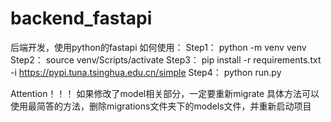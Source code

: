 # backend_fastapi
后端开发，使用python的fastapi
如何使用：
Step1：
python -m venv venv
Step2：
source venv/Scripts/activate
Step3：
pip install -r requirements.txt -i https://pypi.tuna.tsinghua.edu.cn/simple
Step4：
python run.py

Attention！！！
如果修改了model相关部分，一定要重新migrate
具体方法可以使用最简答的方法，删除migrations文件夹下的models文件，并重新启动项目
